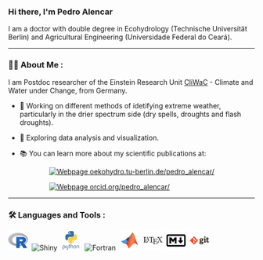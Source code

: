 ### Hi there, I'm Pedro Alencar

I am a doctor with double degree in Ecohydrology (Technische Universität Berlin) and Agricultural Engineering (Universidade Federal do Ceará).

---

### :man_technologist: About Me :


I am Postdoc researcher of the Einstein Research Unit [CliWaC](https://www.cliwac.de/) - Climate and Water under Change, from Germany.

- :microscope: Working on different methods of idetifying extreme weather, particularly in the drier spectrum side (dry spells, droughts and flash droughts).

- :seedling: Exploring data analysis and visualization.

- :books: You can learn more about my scientific publications at: 

      &emsp; &emsp;
[<img src="https://svgsilh.com/svg/1721872.svg" title="Webpage" alt="Webpage" width="25" height="25"/> oekohydro.tu-berlin.de/pedro_alencar/](https://www.oekohydro.tu-berlin.de/menue/team/pedro_alencar/)
   
      &emsp; &emsp;
[<img src="https://orcid.org/assets/vectors/orcid.logo.icon.svg" title="Webpage" alt="Webpage" width="25" height="25"/> orcid.org/pedro_alencar/](https://orcid.org/0000-0001-6221-8580)
                                                      
---
### :hammer_and_wrench: Languages and Tools :

<div>
  <img src="https://github.com/devicons/devicon/blob/master/icons/r/r-original.svg" title="R" alt="R" width="40" height="40"/>&nbsp;
  <img src="https://community.rstudio.com/uploads/default/optimized/3X/4/c/4cb7affc3526a41765d85473f46b0ed136d46c6a_2_431x499.png" title="Shiny" alt="Shiny" width="40" height="40"/>&nbsp;
  <img src="https://github.com/devicons/devicon/blob/master/icons/python/python-original-wordmark.svg" title="Python" alt="Python" width="40" height="40"/>&nbsp;
  <img src="https://upload.wikimedia.org/wikipedia/commons/b/b8/Fortran_logo.svg" title="Fortran" alt="Fortran" width="30" height="30"/>&nbsp;
  <img src="https://github.com/devicons/devicon/blob/master/icons/matlab/matlab-original.svg" title="MATLAB" alt="MATLAB" width="40" height="40"/>&nbsp;
  <img src="https://github.com/devicons/devicon/blob/master/icons/latex/latex-original.svg" title="LaTeX" alt="LaTeX" width="40" height="40"/>&nbsp;
  <img src="https://github.com/devicons/devicon/blob/master/icons/markdown/markdown-original.svg" title="Markdown" alt="Markdown" width="40" height="40"/>&nbsp;
  <img src="https://github.com/devicons/devicon/blob/master/icons/git/git-original-wordmark.svg" title="Git" **alt="Git" width="40" height="40"/>
</div>

<!--
**pedroalencar1/pedroalencar1** is a ✨ _special_ ✨ repository because its `README.md` (this file) appears on your GitHub profile.

Here are some ideas to get you started:

- 🔭 I’m currently working on ...
- 🌱 I’m currently learning ...
- 👯 I’m looking to collaborate on ...
- 🤔 I’m looking for help with ...
- 💬 Ask me about ...
- 📫 How to reach me: ...
- 😄 Pronouns: ...
- ⚡ Fun fact: ...
-->
